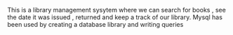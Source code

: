 This is a library management sysytem where we can search for books ,
see the date it was issued ,
returned and
keep a track of our library.
Mysql has been used by creating a database library and writing queries

